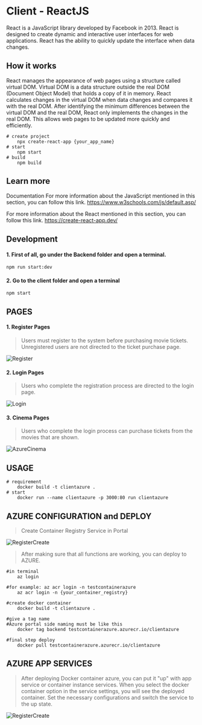 # Client - ReactJS

React is a JavaScript library developed by Facebook in 2013. React is designed to create dynamic and interactive user interfaces for web applications. React has the ability to quickly update the interface when data changes.

## How it works

React manages the appearance of web pages using a structure called virtual DOM. Virtual DOM is a data structure outside the real DOM (Document Object Model) that holds a copy of it in memory. React calculates changes in the virtual DOM when data changes and compares it with the real DOM. After identifying the minimum differences between the virtual DOM and the real DOM, React only implements the changes in the real DOM. This allows web pages to be updated more quickly and efficiently.

```react
# create project
    npx create-react-app {your_app_name}
# start
    npm start
# build
    npm build
```

## Learn more

<TODO> Documentation
For more information about the JavaScript mentioned in this section, you can follow this link. <https://www.w3schools.com/js/default.asp/>

For more information about the React mentioned in this section, you can follow this link. <https://create-react-app.dev/>

## Development

#### 1. First of all, go under the Backend folder and open a terminal.

```backend
npm run start:dev
```

#### 2. Go to the client folder and open a terminal

```client
npm start
```
## PAGES

#### 1. Register Pages
> Users must register to the system before purchasing movie tickets. Unregistered users are not directed to the ticket purchase page.

![Register](./doc/images/register.png)
#### 2. Login Pages
> Users who complete the registration process are directed to the login page.

![Login](./doc/images/login.png)
#### 3. Cinema Pages
> Users who complete the login process can purchase tickets from the movies that are shown.

![AzureCinema](./doc/images/azurecinema.png)

## USAGE
```docker
# requirement
    docker build -t clientazure .
# start
    docker run --name clientazure -p 3000:80 run clientazure
```
## AZURE CONFIGURATION and DEPLOY
> Create Container Registry Service in Portal

![RegisterCreate](./doc/images/registrycreate.png)

> After making sure that all functions are working, you can deploy to AZURE.

```azure
#in terminal
    az login

#for example: az acr login -n testcontainerazure
    az acr login -n {your_container_registry}

#create docker container
    docker build -t clientazure .

#give a tag name
#Azure portal side naming must be like this
    docker tag backend testcontainerazure.azurecr.io/clientazure

#final step deploy
    docker pull testcontainerazure.azurecr.io/clientazure
```

## AZURE APP SERVICES
> After deploying Docker container azure, you can put it "up" with app service or container instance services. When you select the docker container option in the service settings, you will see the deployed container. Set the necessary configurations and switch the service to the up state.

![RegisterCreate](./doc/images/appservices.png)